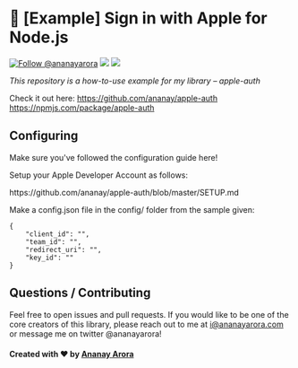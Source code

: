 #  [Example] Sign in with Apple for Node.js

<a href="https://twitter.com/intent/follow?screen_name=ananayarora"><img src="https://img.shields.io/twitter/follow/ananayarora.svg?label=Follow%20@ananayarora" alt="Follow @ananayarora"></img></a>
<img src="https://img.shields.io/npm/dt/apple-auth.svg"></img>
<img src="https://img.shields.io/npm/v/apple-auth.svg"></img>
</p>

*This repository is a how-to-use example for my library – apple-auth*

Check it out here:
https://github.com/ananay/apple-auth
https://npmjs.com/package/apple-auth

## Configuring

<p>Make sure you've followed the configuration guide here!</p>
<p>Setup your Apple Developer Account as follows:</p>
https://github.com/ananay/apple-auth/blob/master/SETUP.md

Make a config.json file in the config/ folder from the sample given:
```
{
    "client_id": "",
    "team_id": "",
    "redirect_uri": "",
    "key_id": ""
}
```

## Questions / Contributing

Feel free to open issues and pull requests. If you would like to be one of the core creators of this library, please reach out to me at i@ananayarora.com or message me on twitter @ananayarora!

<h4> Created with ❤️ by <a href="https://ananayarora.com">Ananay Arora</a></h4>
